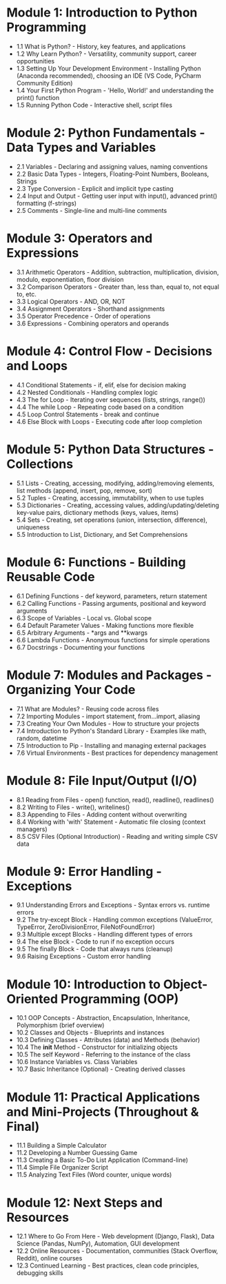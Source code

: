 # Module 1: Introduction to Python Programming
* 1.1 What is Python? - History, key features, and applications
* 1.2 Why Learn Python? - Versatility, community support, career opportunities
* 1.3 Setting Up Your Development Environment - Installing Python (Anaconda recommended), choosing an IDE (VS Code, PyCharm Community Edition)
* 1.4 Your First Python Program - 'Hello, World!' and understanding the print() function
* 1.5 Running Python Code - Interactive shell, script files

# Module 2: Python Fundamentals - Data Types and Variables
* 2.1 Variables - Declaring and assigning values, naming conventions
* 2.2 Basic Data Types - Integers, Floating-Point Numbers, Booleans, Strings
* 2.3 Type Conversion - Explicit and implicit type casting
* 2.4 Input and Output - Getting user input with input(), advanced print() formatting (f-strings)
* 2.5 Comments - Single-line and multi-line comments

# Module 3: Operators and Expressions
* 3.1 Arithmetic Operators - Addition, subtraction, multiplication, division, modulo, exponentiation, floor division
* 3.2 Comparison Operators - Greater than, less than, equal to, not equal to, etc.
* 3.3 Logical Operators - AND, OR, NOT
* 3.4 Assignment Operators - Shorthand assignments
* 3.5 Operator Precedence - Order of operations
* 3.6 Expressions - Combining operators and operands

# Module 4: Control Flow - Decisions and Loops
* 4.1 Conditional Statements - if, elif, else for decision making
* 4.2 Nested Conditionals - Handling complex logic
* 4.3 The for Loop - Iterating over sequences (lists, strings, range())
* 4.4 The while Loop - Repeating code based on a condition
* 4.5 Loop Control Statements - break and continue
* 4.6 Else Block with Loops - Executing code after loop completion

# Module 5: Python Data Structures - Collections
* 5.1 Lists - Creating, accessing, modifying, adding/removing elements, list methods (append, insert, pop, remove, sort)
* 5.2 Tuples - Creating, accessing, immutability, when to use tuples
* 5.3 Dictionaries - Creating, accessing values, adding/updating/deleting key-value pairs, dictionary methods (keys, values, items)
* 5.4 Sets - Creating, set operations (union, intersection, difference), uniqueness
* 5.5 Introduction to List, Dictionary, and Set Comprehensions

# Module 6: Functions - Building Reusable Code
* 6.1 Defining Functions - def keyword, parameters, return statement
* 6.2 Calling Functions - Passing arguments, positional and keyword arguments
* 6.3 Scope of Variables - Local vs. Global scope
* 6.4 Default Parameter Values - Making functions more flexible
* 6.5 Arbitrary Arguments - *args and **kwargs
* 6.6 Lambda Functions - Anonymous functions for simple operations
* 6.7 Docstrings - Documenting your functions

# Module 7: Modules and Packages - Organizing Your Code
* 7.1 What are Modules? - Reusing code across files
* 7.2 Importing Modules - import statement, from...import, aliasing
* 7.3 Creating Your Own Modules - How to structure your projects
* 7.4 Introduction to Python's Standard Library - Examples like math, random, datetime
* 7.5 Introduction to Pip - Installing and managing external packages
* 7.6 Virtual Environments - Best practices for dependency management

# Module 8: File Input/Output (I/O)
* 8.1 Reading from Files - open() function, read(), readline(), readlines()
* 8.2 Writing to Files - write(), writelines()
* 8.3 Appending to Files - Adding content without overwriting
* 8.4 Working with 'with' Statement - Automatic file closing (context managers)
* 8.5 CSV Files (Optional Introduction) - Reading and writing simple CSV data

# Module 9: Error Handling - Exceptions
* 9.1 Understanding Errors and Exceptions - Syntax errors vs. runtime errors
* 9.2 The try-except Block - Handling common exceptions (ValueError, TypeError, ZeroDivisionError, FileNotFoundError)
* 9.3 Multiple except Blocks - Handling different types of errors
* 9.4 The else Block - Code to run if no exception occurs
* 9.5 The finally Block - Code that always runs (cleanup)
* 9.6 Raising Exceptions - Custom error handling

# Module 10: Introduction to Object-Oriented Programming (OOP)
* 10.1 OOP Concepts - Abstraction, Encapsulation, Inheritance, Polymorphism (brief overview)
* 10.2 Classes and Objects - Blueprints and instances
* 10.3 Defining Classes - Attributes (data) and Methods (behavior)
* 10.4 The __init__ Method - Constructor for initializing objects
* 10.5 The self Keyword - Referring to the instance of the class
* 10.6 Instance Variables vs. Class Variables
* 10.7 Basic Inheritance (Optional) - Creating derived classes

# Module 11: Practical Applications and Mini-Projects (Throughout & Final)
* 11.1 Building a Simple Calculator
* 11.2 Developing a Number Guessing Game
* 11.3 Creating a Basic To-Do List Application (Command-line)
* 11.4 Simple File Organizer Script
* 11.5 Analyzing Text Files (Word counter, unique words)

# Module 12: Next Steps and Resources
* 12.1 Where to Go From Here - Web development (Django, Flask), Data Science (Pandas, NumPy), Automation, GUI development
* 12.2 Online Resources - Documentation, communities (Stack Overflow, Reddit), online courses
* 12.3 Continued Learning - Best practices, clean code principles, debugging skills